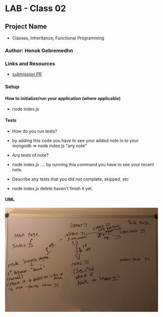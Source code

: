# LAB - Class 02

## Project Name
* Classes, Inheritance, Functional Programming

### Author: Henok Gebremedhn

### Links and Resources

- [submission PR](https://github.com/henok-401-javascript/notes/pull/5)


### Setup



#### How to initialize/run your application (where applicable)

* node index.js



#### Tests

- How do you run tests?
* by adding this code you have to see your added note in to your mongodb => node index.js "any note"
- Any tests of note?
* node index.js .... by running this command you have to see your recent note. 
- Describe any tests that you did not complete, skipped, etc
* node index.js delete haven't finish it yet. 

#### UML

![](./assets/image/nodeEcoSystem.jpg)
